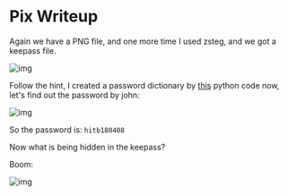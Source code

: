 # Pix Writeup

Again we have a PNG file, and one more time I used zsteg, and we got a keepass file.

![img](https://github.com/BinhHuynh/CTF/blob/master/2018/Hitb/misc/pix/screenshot1.png)

Follow the hint, I created a password dictionary by [this](https://github.com/BinhHuynh/CTF/blob/master/2018/Hitb/misc/pix/pw.py) python code
now, let's find out the password by john:

![img](https://github.com/BinhHuynh/CTF/blob/master/2018/Hitb/misc/pix/screenshot2.png)

So the password is: `hitb180408`

Now what is being hidden in the keepass?

Boom:

![img](https://github.com/BinhHuynh/CTF/blob/master/2018/Hitb/misc/pix/screenshot3.png)
